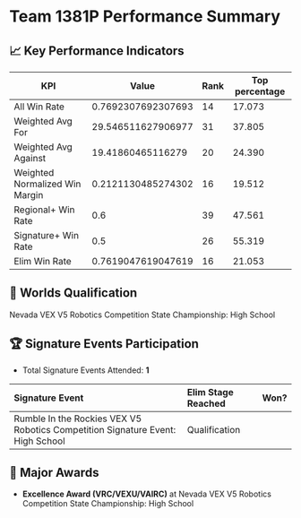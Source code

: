# Team 1381P Performance Summary

## 📈 Key Performance Indicators
| KPI | Value | Rank | Top percentage |
| --- | ----- | ---- | ----- |
| All Win Rate | 0.7692307692307693 | 14 | 17.073 |
| Weighted Avg For | 29.546511627906977 | 31 | 37.805 |
| Weighted Avg Against | 19.41860465116279 | 20 | 24.390 |
| Weighted Normalized Win Margin | 0.2121130485274302 | 16 | 19.512 |
| Regional+ Win Rate | 0.6 | 39 | 47.561 |
| Signature+ Win Rate | 0.5 | 26 | 55.319 |
| Elim Win Rate | 0.7619047619047619 | 16 | 21.053 |


## 🎯 Worlds Qualification
Nevada VEX V5 Robotics Competition State Championship: High School

## 🏆 Signature Events Participation
- Total Signature Events Attended: **1**

| Signature Event | Elim Stage Reached | Won? |
|:----------------|:-------------------|:----|
| Rumble In the Rockies VEX V5 Robotics Competition Signature Event: High School | Qualification |  |


## 🥇 Major Awards
- **Excellence Award (VRC/VEXU/VAIRC)** at Nevada VEX V5 Robotics Competition State Championship: High School

